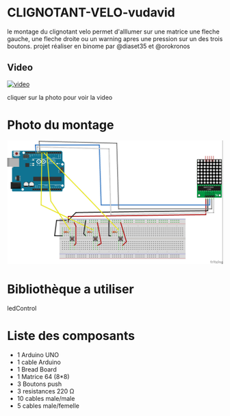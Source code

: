 # CLIGNOTANT-VELO-vudavid



le montage du clignotant velo permet d'alllumer sur une matrice une fleche gauche,
une fleche droite ou un warning apres une pression sur un des trois boutons.
projet réaliser en binome par @diaset35 et @orokronos


## Video

[![video](https://img.youtube.com/vi/DgGa6ZHj3to/0.jpg)](https://www.youtube.com/watch?v=DgGa6ZHj3to)

cliquer sur la photo pour voir la video


# Photo du montage

![previewclignotant](previewclignotant.jpg)

# Bibliothèque a utiliser

ledControl 

# Liste des composants

+ 1 Arduino UNO
+ 1 cable Arduino
+ 1 Bread Board
+ 1 Matrice 64 (8*8)
+ 3 Boutons push
+ 3 resistances 220 Ω
+ 10 cables male/male
+ 5 cables male/femelle
